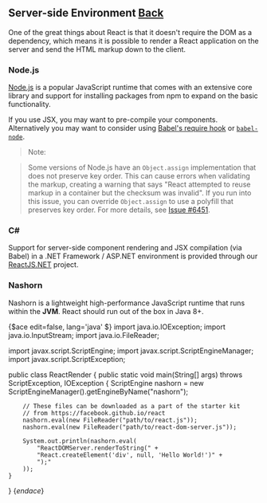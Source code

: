 ## Server-side Environment [Back](./../tooling_integration.md)

One of the great things about React is that it doesn't require the DOM as a dependency, which means it is possible to render a React application on the server and send the HTML markup down to the client. 

### Node.js

[Node.js](http://nodejs.org/) is a popular JavaScript runtime that comes with an extensive core library and support for installing packages from npm to expand on the basic functionality.

If you use JSX, you may want to pre-compile your components. Alternatively you may want to consider using [Babel's require hook](https://babeljs.io/docs/usage/require/) or [`babel-node`](https://babeljs.io/docs/usage/cli/#babel-node).

> Note:

> Some versions of Node.js have an `Object.assign` implementation that does not preserve key order. This can cause errors when validating the markup, creating a warning that says "React attempted to reuse markup in a container but the checksum was invalid". If you run into this issue, you can override `Object.assign` to use a polyfill that preserves key order. For more details, see [Issue #6451](https://github.com/facebook/react/issues/6451).

### C\#

Support for server-side component rendering and JSX compilation (via Babel) in a .NET Framework / ASP.NET environment is provided through our [ReactJS.NET](http://reactjs.net/) project.

### Nashorn

Nashorn is a lightweight high-performance JavaScript runtime that runs within the **JVM**. React should run out of the box in Java 8+.

{$ace edit=false, lang='java' $}
import java.io.IOException;
import java.io.InputStream;
import java.io.FileReader;

import javax.script.ScriptEngine;
import javax.script.ScriptEngineManager;
import javax.script.ScriptException;

public class ReactRender
{
    public static void main(String[] args) throws ScriptException, IOException {
        ScriptEngine nashorn = new ScriptEngineManager().getEngineByName("nashorn");
        
        // These files can be downloaded as a part of the starter kit
        // from https://facebook.github.io/react
        nashorn.eval(new FileReader("path/to/react.js"));
        nashorn.eval(new FileReader("path/to/react-dom-server.js"));
        
        System.out.println(nashorn.eval(
            "ReactDOMServer.renderToString(" +
            "React.createElement('div', null, 'Hello World!')" +
            ");"
        ));
    }
}
{$endace$}
